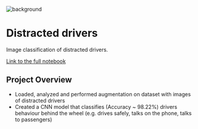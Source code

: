 ![background](https://user-images.githubusercontent.com/67295703/164965154-f5422c0a-e565-4328-972b-030aac5dfbb0.png)
# Distracted drivers
Image classification of distracted drivers.

[Link to the full notebook](https://nbviewer.org/github/CyperStone/distracted-drivers/blob/main/distracted_drivers.ipynb)

## Project Overview
* Loaded, analyzed and performed augmentation on dataset with images of distracted drivers
* Created a CNN model that classifies (Accuracy ~ 98.22%) drivers behaviour behind the wheel (e.g. drives safely, talks on the phone, talks to passengers)
